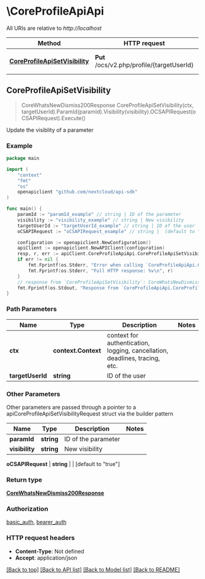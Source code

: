 # \CoreProfileApiApi

All URIs are relative to *http://localhost*

Method | HTTP request | Description
------------- | ------------- | -------------
[**CoreProfileApiSetVisibility**](CoreProfileApiApi.md#CoreProfileApiSetVisibility) | **Put** /ocs/v2.php/profile/{targetUserId} | Update the visiblity of a parameter



## CoreProfileApiSetVisibility

> CoreWhatsNewDismiss200Response CoreProfileApiSetVisibility(ctx, targetUserId).ParamId(paramId).Visibility(visibility).OCSAPIRequest(oCSAPIRequest).Execute()

Update the visiblity of a parameter

### Example

```go
package main

import (
    "context"
    "fmt"
    "os"
    openapiclient "github.com/nextcloud/api-sdk"
)

func main() {
    paramId := "paramId_example" // string | ID of the parameter
    visibility := "visibility_example" // string | New visibility
    targetUserId := "targetUserId_example" // string | ID of the user
    oCSAPIRequest := "oCSAPIRequest_example" // string |  (default to "true")

    configuration := openapiclient.NewConfiguration()
    apiClient := openapiclient.NewAPIClient(configuration)
    resp, r, err := apiClient.CoreProfileApiApi.CoreProfileApiSetVisibility(context.Background(), targetUserId).ParamId(paramId).Visibility(visibility).OCSAPIRequest(oCSAPIRequest).Execute()
    if err != nil {
        fmt.Fprintf(os.Stderr, "Error when calling `CoreProfileApiApi.CoreProfileApiSetVisibility``: %v\n", err)
        fmt.Fprintf(os.Stderr, "Full HTTP response: %v\n", r)
    }
    // response from `CoreProfileApiSetVisibility`: CoreWhatsNewDismiss200Response
    fmt.Fprintf(os.Stdout, "Response from `CoreProfileApiApi.CoreProfileApiSetVisibility`: %v\n", resp)
}
```

### Path Parameters


Name | Type | Description  | Notes
------------- | ------------- | ------------- | -------------
**ctx** | **context.Context** | context for authentication, logging, cancellation, deadlines, tracing, etc.
**targetUserId** | **string** | ID of the user | 

### Other Parameters

Other parameters are passed through a pointer to a apiCoreProfileApiSetVisibilityRequest struct via the builder pattern


Name | Type | Description  | Notes
------------- | ------------- | ------------- | -------------
 **paramId** | **string** | ID of the parameter | 
 **visibility** | **string** | New visibility | 

 **oCSAPIRequest** | **string** |  | [default to &quot;true&quot;]

### Return type

[**CoreWhatsNewDismiss200Response**](CoreWhatsNewDismiss200Response.md)

### Authorization

[basic_auth](../README.md#basic_auth), [bearer_auth](../README.md#bearer_auth)

### HTTP request headers

- **Content-Type**: Not defined
- **Accept**: application/json

[[Back to top]](#) [[Back to API list]](../README.md#documentation-for-api-endpoints)
[[Back to Model list]](../README.md#documentation-for-models)
[[Back to README]](../README.md)

